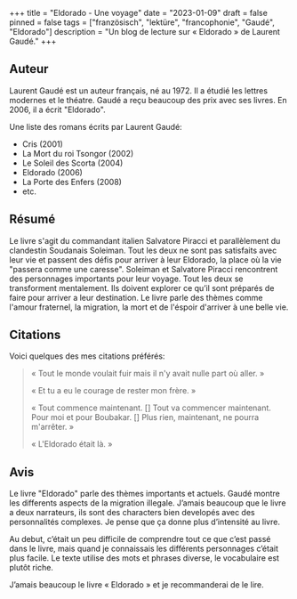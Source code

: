 +++
title = "Eldorado - Une voyage"
date = "2023-01-09"
draft = false
pinned = false
tags = ["französisch", "lektüre", "francophonie", "Gaudé", "Eldorado"]
description = "Un blog de lecture sur « Eldorado » de Laurent Gaudé."
+++
## Auteur

Laurent Gaudé est un auteur français, né au 1972. Il a étudié les lettres modernes et le théatre. Gaudé a reçu beaucoup des prix avec ses livres. En 2006, il a écrit "Eldorado".

Une liste des romans écrits par Laurent Gaudé:

* Cris (2001)
* La Mort du roi Tsongor (2002)
* Le Soleil des Scorta (2004)
* Eldorado (2006)
* La Porte des Enfers (2008)
* etc.

## Résumé

Le livre s'agit du commandant italien Salvatore Piracci et parallèlement du clandestin Soudanais Soleiman. Tout les deux ne sont pas satisfaits avec leur vie et passent des défis pour arriver à leur Eldorado, la place où la vie "passera comme une caresse". Soleiman et Salvatore Piracci rencontrent des personnages importants pour leur voyage. Tout les deux se transforment mentalement. Ils doivent explorer ce qu’il sont préparés de faire pour arriver a leur destination. Le livre parle des thèmes comme l'amour fraternel, la migration, la mort et de l'éspoir d'arriver à une belle vie.

## Citations

Voici quelques des mes citations préférés:

> « Tout le monde voulait fuir mais il n'y avait nulle part où aller. »
>
> « Et tu a eu le courage de rester mon frère. »
>
> « Tout commence maintenant. \[] Tout va commencer maintenant. Pour moi et pour Boubakar. \[] Plus rien, maintenant, ne pourra m'arrêter. »
>
> « L'Eldorado était là. »

## Avis

Le livre "Eldorado" parle des thèmes importants et actuels. Gaudé montre les differents aspects de la migration illegale. J’amais beaucoup que le livre a deux narrateurs, ils sont des characters bien developés avec des personnalités complexes. Je pense que ça donne plus d’intensité au livre.

Au debut, c’était un peu difficile de comprendre tout ce que c’est passé dans le livre, mais quand je connaissais les différents personnages c’était plus facile. Le texte utilise des mots et phrases diverse, le vocabulaire est plutôt riche.

J’amais beaucoup le livre « Eldorado » et je recommanderai de le lire.